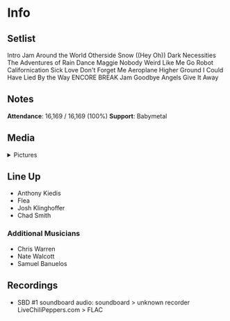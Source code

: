 # Info

## Setlist

Intro Jam
Around the World
Otherside
Snow ((Hey Oh))
Dark Necessities
The Adventures of Rain Dance Maggie
Nobody Weird Like Me
Go Robot
Californication
Sick Love
Don't Forget Me
Aeroplane
Higher Ground
I Could Have Lied
By the Way
ENCORE BREAK
Jam
Goodbye Angels
Give It Away

## Notes

**Attendance**: 16,169 / 16,169 (100%)
**Support**: Babymetal

## Media 

<details>
  <summary>Pictures</summary>
  <!--<img alt="Setlist" title="Setlist" src="_.jpg" height="200" />
  <img alt="Clipping" title="Clipping" src="_.jpg" height="200" />
  <img alt="Flyer" title="Flyer" src="_.jpg" height="200" />-->
</details>

## Line Up

* Anthony Kiedis
* Flea
* Josh Klinghoffer
* Chad Smith

### Additional Musicians

* Chris Warren  
* Nate Walcott  
* Samuel Banuelos

## Recordings

* SBD #1 soundboard audio: soundboard > unknown recorder LiveChiliPeppers.com > FLAC
